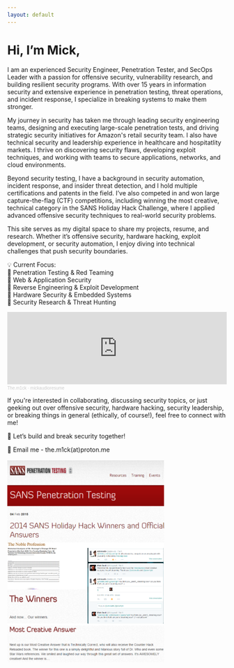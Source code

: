 ```yaml
---
layout: default
---
```

# Hi, I’m Mick,
 I am an experienced Security Engineer, Penetration Tester, and SecOps Leader with a passion for offensive security, vulnerability research, and building resilient security programs. With over 15 years in information security and extensive experience in penetration testing, threat operations, and incident response, I specialize in breaking systems to make them stronger.

My journey in security has taken me through leading security engineering teams, designing and executing large-scale penetration tests, and driving strategic security initiatives for Amazon's retail security team. I also have technical security and leadership experience in healthcare and hospitatlity markets. I thrive on discovering security flaws, developing exploit techniques, and working with teams to secure applications, networks, and cloud environments.

Beyond security testing, I have a  background in security automation, incident response, and insider threat detection, and I hold multiple certifications and patents in the field. I’ve also competed in and won large capture-the-flag (CTF) competitions, including winning the most creative, technical category in the SANS Holiday Hack Challenge, where I applied advanced offensive security techniques to real-world security problems.

This site serves as my digital space to share my projects, resume, and research. Whether it’s offensive security, hardware hacking, exploit development, or security automation, I enjoy diving into technical challenges that push security boundaries.

💡 Current Focus:\
🔹 Penetration Testing & Red Teaming\
🔹 Web & Application Security\
🔹 Reverse Engineering & Exploit Development\
🔹 Hardware Security & Embedded Systems\
🔹 Security Research & Threat Hunting

<iframe width="100%" height="166" scrolling="no" frameborder="no" allow="autoplay" src="https://w.soundcloud.com/player/?url=https%3A//api.soundcloud.com/tracks/2048028796&color=%23ff5500&auto_play=false&hide_related=false&show_comments=true&show_user=true&show_reposts=false&show_teaser=true"></iframe><div style="font-size: 10px; color: #cccccc;line-break: anywhere;word-break: normal;overflow: hidden;white-space: nowrap;text-overflow: ellipsis; font-family: Interstate,Lucida Grande,Lucida Sans Unicode,Lucida Sans,Garuda,Verdana,Tahoma,sans-serif;font-weight: 100;"><a href="https://soundcloud.com/the-m1ck" title="The.m1ck" target="_blank" style="color: #cccccc; text-decoration: none;">The.m1ck</a> · <a href="https://soundcloud.com/the-m1ck/mickaudioresume" title="mickaudioresume" target="_blank" style="color: #cccccc; text-decoration: none;">mickaudioresume</a></div>

If you're interested in collaborating, discussing security topics, or just geeking out over offensive security, hardware hacking, security leadership, or breaking things in general (ethically, of course!), feel free to connect with me!

🚀 Let’s build and break security together!

📧 Email me - the.m1ck(at)proton.me

<img src="assets/HolidayHackWin.png" width="360">